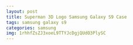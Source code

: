 ```yaml
---
layout: post
title: Superman 3D Logo Samsung Galaxy S9 Case
tags: samsung galaxy s9
categories: samsung
img: 1rhhfZsZJ3xoeL9TTYJcDgjQUdO3PlySC
---
```

